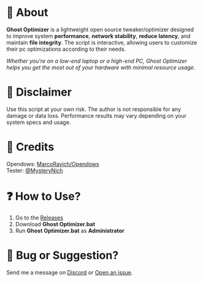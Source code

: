 # 💜 About

**Ghost Optimizer** is a lightweight open source tweaker/optimizer designed to improve system **performance**, **network stability**, **reduce latency**, and maintain **file integrity**. The script is interactive, allowing users to customize their pc optimizations according to their needs.

*Whether you're on a low-end laptop or a high-end PC, Ghost Optimizer helps you get the most out of your hardware with minimal resource usage.*


# 🚨 Disclaimer
Use this script at your own risk. The author is not responsible for any damage or data loss.
Performance results may vary depending on your system specs and usage.

# 🤝 Credits

Opendows: [MarcoRavich/Opendows](https://github.com/MarcoRavich/Opendows)  
Tester: [@MysteryNich](https://github.com/MysteryNich)  

# ❓ How to Use?

1. Go to the [Releases](https://github.com/louzkk/Ghost-Optimizer/releases)  
2. Download **Ghost Optimizer.bat**  
3. Run **Ghost Optimizer.bat** as **Administrator**  

# 💬 Bug or Suggestion?
Send me a message on [Discord](https://github.com/louzkk) or [Open an issue](https://github.com/louzkk/Ghost-Optimizer/issues).
